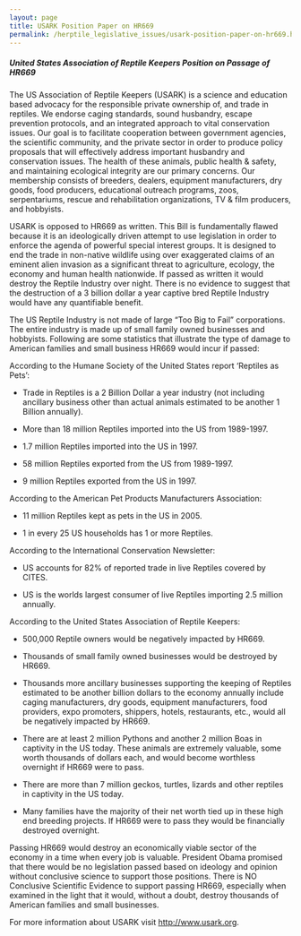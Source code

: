 ```yaml
---
layout: page
title: USARK Position Paper on HR669
permalink: /herptile_legislative_issues/usark-position-paper-on-hr669.html
---
```



##### United States Association of Reptile Keepers Position on Passage of HR669

The US Association of Reptile Keepers (USARK) is a science and education based advocacy for the responsible private ownership of, and trade in reptiles. We endorse caging standards, sound husbandry, escape prevention protocols, and an integrated approach to vital conservation issues. Our goal is to facilitate cooperation between government agencies, the scientific community, and the private sector in order to produce policy proposals that will effectively address important husbandry and conservation issues. The health of these animals, public health & safety, and maintaining ecological integrity are our primary concerns. Our membership consists of breeders, dealers, equipment manufacturers, dry goods, food producers, educational outreach programs, zoos, serpentariums, rescue and rehabilitation organizations, TV & film producers, and hobbyists.

USARK is opposed to HR669 as written. This Bill is fundamentally flawed because it is an ideologically driven attempt to use legislation in order to enforce the agenda of powerful special interest groups. It is designed to end the trade in non-native wildlife using over exaggerated claims of an eminent alien invasion as a significant threat to agriculture, ecology, the economy and human health nationwide. If passed as written it would destroy the Reptile Industry over night. There is no evidence to suggest that the destruction of a 3 billion dollar a year captive bred Reptile Industry would have any quantifiable benefit.

The US Reptile Industry is not made of large “Too Big to Fail” corporations. The entire industry is made up of small family owned businesses and hobbyists. Following are some statistics that illustrate the type of damage to American families and small business HR669 would incur if passed:

According to the Humane Society of the United States report ‘Reptiles as Pets’:

- Trade in Reptiles is a 2 Billion Dollar a year industry (not including ancillary business other than actual animals estimated to be another 1 Billion annually).

- More than 18 million Reptiles imported into the US from 1989-1997.

- 1.7 million Reptiles imported into the US in 1997.

- 58 million Reptiles exported from the US from 1989-1997.

- 9 million Reptiles exported from the US in 1997.

According to the American Pet Products Manufacturers Association:

- 11 million Reptiles kept as pets in the US in 2005.

- 1 in every 25 US households has 1 or more Reptiles.

According to the International Conservation Newsletter:

- US accounts for 82% of reported trade in live Reptiles covered by CITES.

- US is the worlds largest consumer of live Reptiles importing 2.5 million annually.
 

According to the United States Association of Reptile Keepers:

- 500,000 Reptile owners would be negatively impacted by HR669.

- Thousands of small family owned businesses would be destroyed by HR669.

- Thousands more ancillary businesses supporting the keeping of Reptiles estimated to be another billion dollars to the economy annually include caging manufacturers, dry goods, equipment manufacturers, food providers, expo promoters, shippers, hotels, restaurants, etc., would all be negatively impacted by HR669.

- There are at least 2 million Pythons and another 2 million Boas in captivity in the US today. These animals are extremely valuable, some worth thousands of dollars each, and would become worthless overnight if HR669 were to pass.

- There are more than 7 million geckos, turtles, lizards and other reptiles in captivity in the US today.
- Many families have the majority of their net worth tied up in these high end breeding projects. If HR669 were to pass they would be financially destroyed overnight.

Passing HR669 would destroy an economically viable sector of the economy in a time when every job is valuable. President Obama promised that there would be no legislation passed based on ideology and opinion without conclusive science to support those positions. There is NO Conclusive Scientific Evidence to support passing HR669, especially when examined in the light that it would, without a doubt, destroy thousands of American families and small businesses.

For more information about USARK visit <http://www.usark.org>.